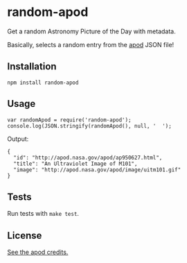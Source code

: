 random-apod
==================

Get a random Astronomy Picture of the Day with metadata.

Basically, selects a random entry from the [apod](https://github.com/slowe/apod) JSON file!

Installation
------------

    npm install random-apod

Usage
-----

    var randomApod = require('random-apod');
    console.log(JSON.stringify(randomApod(), null, '  ');

Output:

    {
      "id": "http://apod.nasa.gov/apod/ap950627.html",
      "title": "An Ultraviolet Image of M101",
      "image": "http://apod.nasa.gov/apod/image/uitm101.gif"
    }

Tests
-----

Run tests with `make test`.

License
-------

[See the apod credits.](https://github.com/slowe/apod#credits)
